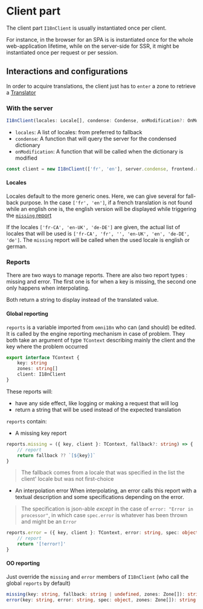 # Client part

The client part `I18nClient` is usually instantiated once per client.

For instance, in the browser for an SPA is is instantiated once for the whole web-application lifetime, while on the server-side for SSR, it might be instantiated once per request or per session.

## Interactions and configurations

In order to acquire translations, the client just has to `enter` a zone to retrieve a [Translator](./translator.md)

### With the server

```ts
I18nClient(locales: Locale[], condense: Condense, onModification?: OnModification)
```

- `locales`: A list of locales: from preferred to fallback
- `condense`: A function that will query the server for the condensed dictionary
- `onModification`: A function that will be called when the dictionary is modified

```ts
const client = new I18nClient(['fr', 'en'], server.condense, frontend.refreshTexts)
```

#### Locales

Locales default to the more generic ones. Here, we can give several for fall-back purpose. In the case `['fr', 'en']`, if a french translation is not found while an english one is, the english version will be displayed while triggering the [`missing` report](./client.md#reports)

If the locales `['fr-CA', 'en-UK', 'de-DE']` are given, the actual list of locales that will be used is `['fr-CA', 'fr', '', 'en-UK', 'en', 'de-DE', 'de']`. The `missing` report will be called when the used locale is english or german.

### Reports

There are two ways to manage reports. There are also two report types : missing and error. The first one is for when a key is missing, the second one only happens when interpolating.

Both return a string to display instead of the translated value.

#### Global reporting

`reports` is a variable imported from `omni18n` who can (and should) be edited. It is called by the engine reporting mechanism in case of problem. They both take an argument of type `TContext` describing mainly the client and the key where the problem occurred

```ts
export interface TContext {
	key: string
	zones: string[]
	client: I18nClient
}
```

These reports will:

- have any side effect, like logging or making a request that will log
- return a string that will be used instead of the expected translation

`reports` contain:

- A missing key report

```ts
reports.missing = ({ key, client }: TContext, fallback?: string) => {
	// report
	return fallback ?? `[${key}]`
}
```
> The fallback comes from a locale that was specified in the list the client' locale but was not first-choice

- An interpolation error
  When interpolating, an error calls this report with a textual description and some specifications depending on the error.

> The specification is json-able _except_ in the case of `error: "Error in processor"`, in which case `spec.error` is whatever has been thrown and might be an `Error`

```ts
reports.error = ({ key, client }: TContext, error: string, spec: object) => {
	// report
	return '[!error!]'
}
```

#### OO reporting

Just override the `missing` and `error` members of `I18nClient` (who call the global `reports` by default)

```ts
missing(key: string, fallback: string | undefined, zones: Zone[]): string
error(key: string, error: string, spec: object, zones: Zone[]): string
```
